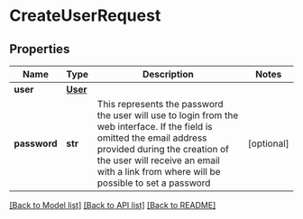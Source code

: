 # CreateUserRequest

## Properties
Name | Type | Description | Notes
------------ | ------------- | ------------- | -------------
**user** | [**User**](User.md) |  | 
**password** | **str** | This represents the password the user will use to login from the web interface. If the field is omitted the email address provided during the creation of the user will receive an email with a link from where will be possible to set a password  | [optional] 

[[Back to Model list]](../README.md#documentation-for-models) [[Back to API list]](../README.md#documentation-for-api-endpoints) [[Back to README]](../README.md)


